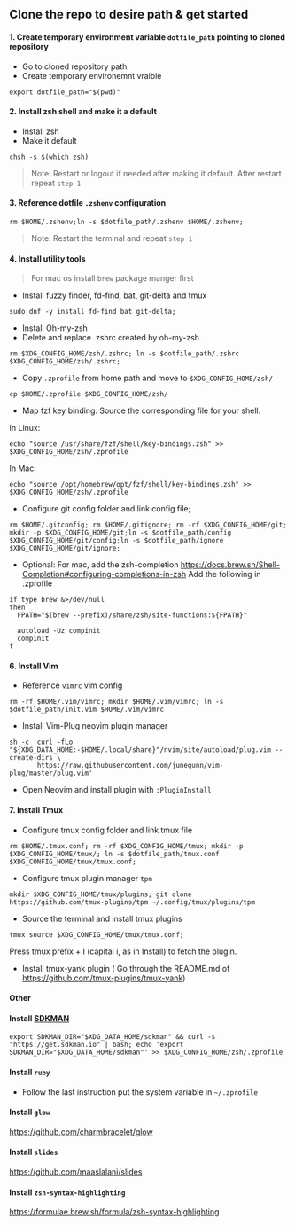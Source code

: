 
## Clone the repo to desire path & get started

#### 1. Create temporary environment variable `dotfile_path` pointing to cloned repository

- Go to cloned repository path 
- Create temporary environemnt vraible
```
export dotfile_path="$(pwd)"
```

#### 2. Install zsh shell and make it a default
- Install zsh
- Make it default
```
chsh -s $(which zsh)
```

> Note: Restart or logout if needed after making it default. After restart repeat `step 1`

#### 3. Reference dotfile `.zshenv` configuration 

```
rm $HOME/.zshenv;ln -s $dotfile_path/.zshenv $HOME/.zshenv;
```
> Note: Restart the terminal and repeat `step 1`

#### 4. Install utility tools 
> For mac os install `brew` package manger first

- Install fuzzy finder, fd-find, bat, git-delta and tmux 
```
sudo dnf -y install fd-find bat git-delta; 
```
- Install Oh-my-zsh
- Delete and replace .zshrc created by oh-my-zsh 
```
rm $XDG_CONFIG_HOME/zsh/.zshrc; ln -s $dotfile_path/.zshrc $XDG_CONFIG_HOME/zsh/.zshrc;
```
- Copy `.zprofile` from home path and move to `$XDG_CONFIG_HOME/zsh/`
```
cp $HOME/.zprofile $XDG_CONFIG_HOME/zsh/
```
- Map fzf key binding. Source the corresponding file for your shell. 

 In Linux:
```
echo "source /usr/share/fzf/shell/key-bindings.zsh" >> $XDG_CONFIG_HOME/zsh/.zprofile
```
  In Mac:
```
echo "source /opt/homebrew/opt/fzf/shell/key-bindings.zsh" >> $XDG_CONFIG_HOME/zsh/.zprofile
```

- Configure git config folder and link config file;
```
rm $HOME/.gitconfig; rm $HOME/.gitignore; rm -rf $XDG_CONFIG_HOME/git; mkdir -p $XDG_CONFIG_HOME/git;ln -s $dotfile_path/config $XDG_CONFIG_HOME/git/config;ln -s $dotfile_path/ignore $XDG_CONFIG_HOME/git/ignore;
```

- Optional: For mac, add the zsh-completion
https://docs.brew.sh/Shell-Completion#configuring-completions-in-zsh
Add the following in .zprofile
```
if type brew &>/dev/null
then
  FPATH="$(brew --prefix)/share/zsh/site-functions:${FPATH}"

  autoload -Uz compinit
  compinit
f
```

#### 6. Install Vim 
- Reference `vimrc` vim config
```
rm -rf $HOME/.vim/vimrc; mkdir $HOME/.vim/vimrc; ln -s $dotfile_path/init.vim $HOME/.vim/vimrc
```
- Install Vim-Plug neovim plugin manager
```
sh -c 'curl -fLo "${XDG_DATA_HOME:-$HOME/.local/share}"/nvim/site/autoload/plug.vim --create-dirs \
       https://raw.githubusercontent.com/junegunn/vim-plug/master/plug.vim'
```
- Open Neovim and install plugin with `:PluginInstall`


#### 7. Install Tmux 

- Configure tmux config folder and link tmux file
```
rm $HOME/.tmux.conf; rm -rf $XDG_CONFIG_HOME/tmux; mkdir -p $XDG_CONFIG_HOME/tmux/; ln -s $dotfile_path/tmux.conf $XDG_CONFIG_HOME/tmux/tmux.conf;
```
- Configure tmux plugin manager `tpm`
```
mkdir $XDG_CONFIG_HOME/tmux/plugins; git clone https://github.com/tmux-plugins/tpm ~/.config/tmux/plugins/tpm
```
- Source the terminal and install tmux plugins
```
tmux source $XDG_CONFIG_HOME/tmux/tmux.conf; 
```

 Press tmux prefix + I (capital i, as in Install) to fetch the plugin.

- Install tmux-yank plugin ( Go through the README.md of https://github.com/tmux-plugins/tmux-yank)
#### Other

#### Install <a href="https://sdkman.io/install"> SDKMAN </a>
```
export SDKMAN_DIR="$XDG_DATA_HOME/sdkman" && curl -s "https://get.sdkman.io" | bash; echo 'export SDKMAN_DIR="$XDG_DATA_HOME/sdkman"' >> $XDG_CONFIG_HOME/zsh/.zprofile
```


#### Install `ruby`
- Follow the last instruction put the system variable in  `~/.zprofile`
 
#### Install `glow`
 https://github.com/charmbracelet/glow

#### Install `slides`
 https://github.com/maaslalani/slides

#### Install `zsh-syntax-highlighting `
 https://formulae.brew.sh/formula/zsh-syntax-highlighting
